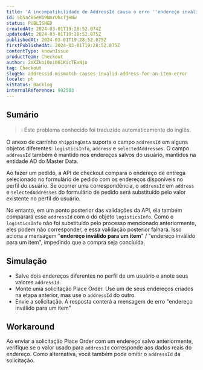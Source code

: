 ```yaml
---
title: 'A incompatibilidade de AddressId causa o erro ''endereço inválido para um item'''
id: 5bSac85eHb9NmrOhcTjHNw
status: PUBLISHED
createdAt: 2024-03-01T19:28:52.074Z
updatedAt: 2024-03-01T19:28:52.875Z
publishedAt: 2024-03-01T19:28:52.875Z
firstPublishedAt: 2024-03-01T19:28:52.875Z
contentType: knownIssue
productTeam: Checkout
author: 2mXZkbi0oi061KicTExNjo
tag: Checkout
slugEN: addressid-mismatch-causes-invalid-address-for-an-item-error
locale: pt
kiStatus: Backlog
internalReference: 992503
---
```


## Sumário

>ℹ️ Este problema conhecido foi traduzido automaticamente do inglês.


O anexo de carrinho `shippingData` suporta o campo `addressId` em alguns objetos diferentes: `logisticsInfo`, `address` e `selectedAddresses`.
O campo `addressId` também é mantido nos endereços salvos do usuário, mantidos na entidade AD do Master Data.

Ao fazer um pedido, a API de checkout compara o endereço de entrega selecionado no formulário de pedido com os endereços disponíveis no perfil do usuário.
Se ocorrer uma correspondência, o `addressId` em `address` e `selectedAddresses` do formulário de pedido será substituído pelo valor existente no perfil do usuário.

No entanto, em um ponto posterior das validações da API, ela também comparará esse `addressId` com o do objeto `logisticsInfo`.
Como o `logisticsInfo` não foi substituído pelo processo mencionado anteriormente, eles podem não corresponder, e essa validação posterior falhará.
Isso aciona a mensagem "**endereço inválido para um item**" / "endereço inválido para um item", impedindo que a compra seja concluída.


## Simulação



- Salve dois endereços diferentes no perfil de um usuário e anote seus valores `addressId`.
- Monte uma solicitação Place Order. Use um de seus endereços criados na etapa anterior, mas use o `addressId` do outro.
- Envie a solicitação. A resposta conterá a mensagem de erro "endereço inválido para um item"

## Workaround


Ao enviar a solicitação Place Order com um endereço salvo anteriormente, verifique se o valor usado para `addressId` corresponde aos dados reais do endereço.
Como alternativa, você também pode omitir o `addressId` da solicitação.





